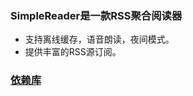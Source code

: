 ### SimpleReader是一款RSS聚合阅读器
- 支持离线缓存，语音朗读，夜间模式。
- 提供丰富的RSS源订阅。

### [依赖库](https://github.com/chrisbanes/Android-PullToRefresh)


